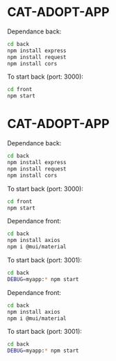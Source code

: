 # CAT-ADOPT-APP

Dependance back:
```bash
cd back
npm install express
npm install request
npm install cors
```

To start back (port: 3000):
```bash
cd front
npm start
```
# CAT-ADOPT-APP

Dependance back:
```bash
cd back
npm install express
npm install request
npm install cors
```

To start back (port: 3000):
```bash
cd front
npm start
```

Dependance front:
```bash
cd back
npm install axios
npm i @mui/material
```

To start back (port: 3001):
```bash
cd back
DEBUG=myapp:* npm start
```
Dependance front:
```bash
cd back
npm install axios
npm i @mui/material
```

To start back (port: 3001):
```bash
cd back
DEBUG=myapp:* npm start
```